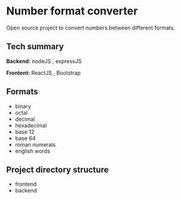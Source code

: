 # Number format converter
Open source project to convert numbers between different formats.

## Tech summary
**Backend:** nodeJS , expressJS

**Frontent:** ReactJS , Bootstrap

## Formats
- binary
- octal
- decimal
- hexadecimal
- base 12
- base 64
- roman numerals
- english words

## Project directory structure
 - frontend
 - backend
